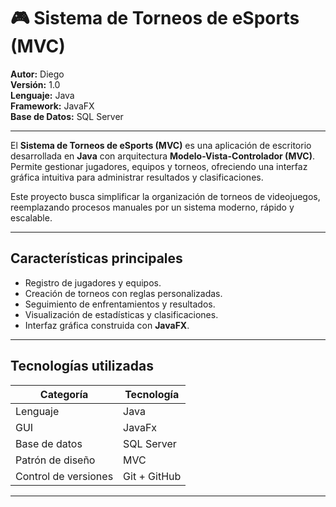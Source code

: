 # 🎮 Sistema de Torneos de eSports (MVC)

**Autor:** Diego  
**Versión:** 1.0  
**Lenguaje:** Java  
**Framework:** JavaFX  
**Base de Datos:** SQL Server

---

El **Sistema de Torneos de eSports (MVC)** es una aplicación de escritorio desarrollada en **Java** con arquitectura **Modelo-Vista-Controlador (MVC)**.  
Permite gestionar jugadores, equipos y torneos, ofreciendo una interfaz gráfica intuitiva para administrar resultados y clasificaciones.

Este proyecto busca simplificar la organización de torneos de videojuegos, reemplazando procesos manuales por un sistema moderno, rápido y escalable.

---

## Características principales
- Registro de jugadores y equipos.  
- Creación de torneos con reglas personalizadas.  
- Seguimiento de enfrentamientos y resultados.  
- Visualización de estadísticas y clasificaciones.  
- Interfaz gráfica construida con **JavaFX**.  

---

## Tecnologías utilizadas
| Categoría | Tecnología |
|------------|-------------|
| Lenguaje | Java |
| GUI | JavaFx |
| Base de datos | SQL Server |
| Patrón de diseño | MVC |
| Control de versiones | Git + GitHub |

---

